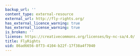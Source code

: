 ```yaml
---
backup_url: ''
content_type: external-resource
external_url: http://fly-rights.org/
has_external_licence_warning: true
has_external_license_warning: true
is_broken: ''
license: https://creativecommons.org/licenses/by-nc-sa/4.0/
title: FlyRights
uid: 86ad6656-8f73-4104-b22f-17f38a4f7040
---
```

